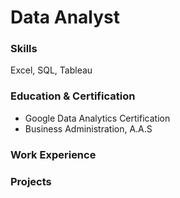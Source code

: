 # Data Analyst 

### Skills 
Excel,
SQL,
Tableau

### Education & Certification
- Google Data Analytics Certification
- Business Administration, A.A.S

### Work Experience


### Projects 

